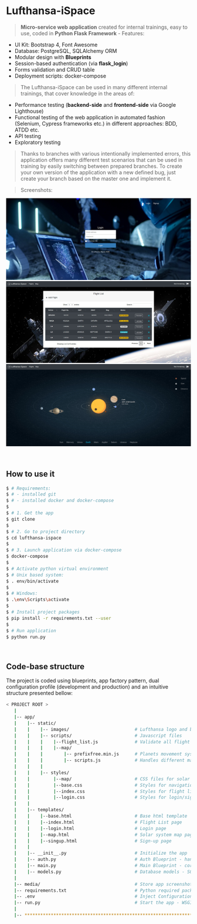 # Lufthansa-iSpace
> **Micro-service web application** created for internal trainings, easy to use, coded in **Python Flask Framework** - Features:

- UI Kit: Bootstrap 4, Font Awesome
- Database: PostgreSQL, SQLAlchemy ORM
- Modular design with **Blueprints**
- Session-based authentication (via **flask_login**)
- Forms validation and CRUD table
- Deployment scripts: docker-compose

> The Lufthansa-iSpace can be used in many different internal trainings, that cover knowledge in the areas of:

- Performance testing (**backend-side** and **frontend-side** via Google Lighthouse)
- Functional testing of the web application in automated fashion (Selenium, Cypress frameworks etc.) in different approaches: BDD, ATDD etc.
- API testing
- Exploratory testing

>Thanks to branches with various intentionally implemented errors, this application offers many different test scenarios that can be used in training by easily switching between prepared branches. To create your own version of the application with a new defined bug, just create your branch based on the master one and implement it.

> Screenshots:

![Login Page](/media/login_page.jpg?raw=true "Login Page")
![Flight List](/media/flight_list.jpg?raw=true "Flight List")
![Solar System Map](/media/map_page.jpg?raw=true "Solar System Map")

<br />

## How to use it

```bash
$ # Requirements:
$ # - installed git
$ # - installed docker and docker-compose
$
$ # 1. Get the app
$ git clone
$ 
$ # 2. Go to project directory
$ cd lufthansa-ispace
$
$ # 3. Launch application via docker-compose
$ docker-compose
$
$ # Activate python virtual environment
$ # Unix based system:
$ . env/bin/activate
$
$ # Windows:
$ .\env\Scripts\activate
$
$ # Install project packages
$ pip install -r requirements.txt --user
$
$ # Run application
$ python run.py


```
<br />

## Code-base structure

The project is coded using blueprints, app factory pattern, dual configuration profile (development and production) and an intuitive structure presented bellow:

```bash
< PROJECT ROOT >
   |
   |-- app/
   |    |-- static/
   |    |    |-- images/                         # Lufthansa logo and background images
   |    |    |-- scripts/                        # Javascript files
   |    |    |    |--flight_list.js              # Validate all flight list operations - create, calculate, delete
   |    |    |    |--map/
   |    |    |        |-- prefixfree.min.js      # Planets movement system
   |    |    |        |-- scripts.js             # Handles different map views
   |    |    |
   |    |    |-- styles/
   |    |         |--map/                        # CSS files for solar system map
   |    |         |--base.css                    # Styles for navigation bar
   |    |         |--index.css                   # Styles for flight list page
   |    |         |--login.css                   # Styles for login/sign-up pages
   |    |
   |    |-- templates/
   |    |    |--base.html                        # Base html template
   |    |    |--index.html                       # Flight List page
   |    |    |--login.html                       # Login page
   |    |    |--map.html                         # Solar system map page
   |    |    |--singup.html                      # Sign-up page
   |    |
   |    |-- __init__.py                          # Initialize the app
   |    |-- auth.py                              # Auth Blueprint - handles the authentication
   |    |-- main.py                              # Main Blueprint - core backend functionalities for flight list
   |    |-- models.py                            # Database models - SQLAlchemy
   |
   |-- media/                                    # Store app screenshots for readme file
   |-- requirements.txt                          # Python required packages
   |-- .env                                      # Inject Configuration via Environment
   |-- run.py                                    # Start the app - WSGI gateway
   |
   |-- ************************************************************************
```

<br />

